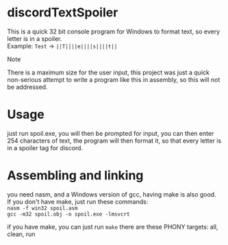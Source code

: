 # discordTextSpoiler

This is a quick 32 bit console program for Windows to format text, so every letter is in a spoiler.  
Example: `Test` -> `||T||||e||||s||||t||`

> [!NOTE]
> There is a maximum size for the user input, this project was just a quick non-serious attempt to write a program like this in assembly, so this will not be addressed.

# Usage

just run spoil.exe, you will then be prompted for input, you can then enter 254 characters of text, the program will then format it, so that every letter is in a spoiler tag for discord.

# Assembling and linking

you need nasm, and a Windows version of gcc, having make is also good.  
If you don't have make, just run these commands:  
`nasm -f win32 spoil.asm`  
`gcc -m32 spoil.obj -o spoil.exe -lmsvcrt`  

if you have make, you can just run `make`
there are these PHONY targets: all, clean, run
